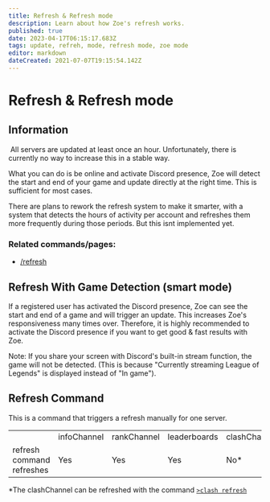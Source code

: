 ```yaml
---
title: Refresh & Refresh mode
description: Learn about how Zoe's refresh works.
published: true
date: 2023-04-17T06:15:17.683Z
tags: update, refreh, mode, refresh mode, zoe mode
editor: markdown
dateCreated: 2021-07-07T19:15:54.142Z
---
```


# Refresh & Refresh mode

## Information

 All servers are updated at least once an hour. Unfortunately, there is currently no way to increase this in a stable way.

What you can do is be online and activate Discord presence, Zoe will detect the start and end of your game and update directly at the right time. This is sufficient for most cases.

There are plans to rework the refresh system to make it smarter, with a system that detects the hours of activity per account and refreshes them more frequently during those periods. But this isnt implemented yet.

### Related commands/pages:

-   [/refresh](/en/commands/important/refresh/)

## Refresh With Game Detection (smart mode)

If a registered user has activated the Discord presence, Zoe can see the start and end of a game and will trigger an update. This increases Zoe's responsiveness many times over. Therefore, it is highly recommended to activate the Discord presence if you want to get good & fast results with Zoe.

Note: If you share your screen with Discord's built-in stream function, the game will not be detected. (This is because "Currently streaming League of Legends" is displayed instead of "In game").

## Refresh Command

This is a command that triggers a refresh manually for one server.

|     |     |     |     |     |
| --- | --- | --- | --- | --- |
|     | infoChannel | rankChannel | leaderboards | clashChannel |
| refresh command refreshes | Yes | Yes | Yes | No\* |

\*The clashChannel can be refreshed with the command [`>clash refresh`](/en/commands/clash/refresh/)
